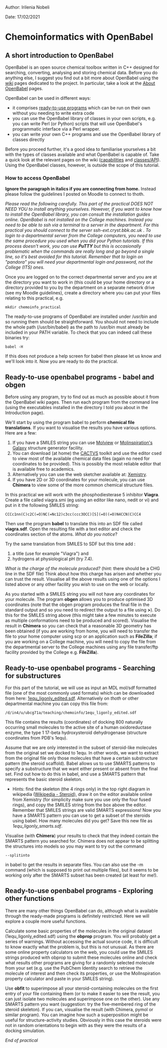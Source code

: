 
Author: Irilenia Nobeli

Date: 17/02/2021

# Chemoinformatics with OpenBabel
## A short introduction to OpenBabel
OpenBabel is an open source chemical toolbox written in C++ designed for searching, converting, analysing and storing chemical data. Before you do anything else, I suggest you find out a bit more about OpenBabel using the [wiki](http://openbabel.org/wiki/Main_Page) pages dedicated to the project. In particular, take a look at the [About OpenBabel](http://openbabel.org/wiki/Open_Babel:About) pages.

OpenBabel can be used in different ways:
* it comprises [ready-to-use programs](http://openbabel.org/wiki/Guides) which can be run on their own without you needing to write extra code
* you can use the OpenBabel library of classes in your own scripts, e.g. you can write Perl (or Python) scripts       that will use OpenBabel's programmatic interface via a Perl wrapper.
* you can write your own C++ programs and use the OpenBabel library of classes directly

Before you proceed further, it's a good idea to familiarise yourselves a bit with the types of classes available and what OpenBabel is capable of. Take a quick look at the relevant pages on the wiki ([capabilities](http://openbabel.org/wiki/Capabilities) and [classes/API](http://openbabel.org/api/)). Using the OpenBabel classes, however, is outside the scope of this tutorial.

### How to access OpenBabel
**Ignore the paragraph in italics if you are connecting from home.** Instead please follow the guidelines I posted on Moodle to connect to thoth.

*Please read the following carefully. This part of the practical DOES NOT NEED YOU to install anything yourselves. However, if you want to know how to install the OpenBabel library, you can consult the installation guides online. OpenBabel is not installed on the College machines. Instead you need to be able to ssh via a terminal to a server in the department. For this practical you should connect to the server ssh-ext.cryst.bbk.ac.uk . To login to a departmental server from the College computers, you need to use the same procedure you used when you did your Python tutorials. If this process doesn't work, you can use __PuTTY__ but this is occasionally problematic when the commands are really long and go beyond a single line, so it's best avoided for this tutorial. Remember that to login on "pandora" you will need your departmental login and password, not the College (ITS) ones.*

Once you are logged on to the correct departmental server and you are at the directory you want to work in (this could be your home directory or a directory provided to you by the department on a separate network drive (see my Moodle guidelines), create a directory where you can put your files relating to this practical, e.g.
```
mkdir chemoinfo_practical
```
The ready-to-use programs of OpenBabel are installed under /usr/bin and so running them should be straightforward. You should not need to include the whole path (/usr/bin/babel) as the path to /usr/bin must already be included in your PATH variable. To check that you can indeed call these binaries try:
```
babel -H
```
If this does not produce a help screen for babel then please let us know and we'll look into it. Now you are ready to do the practical.

## Ready-to-use openbabel programs - babel and obgen
Before using any program, try to find out as much as possible about it from the OpenBabel wiki pages. Then run each program from the command line (using the executables installed in the directory I told you about in the Introduction page).

We'll start by using the program babel to perform  __chemical file translations__. If you want to visualise the results you have various options. Here are a few:
1. If you have a SMILES string you can use [Molview](http://molview.org) or [Molinspiration's Galaxy](http://molinspiration.com/cgi-bin/galaxy) structure generator facility.
2. You can download (at home) the [CACTVS](http://www.xemistry.com/) toolkit and use the editor csed to view most of the available chemical data files (again no need for coordinates to be provided). This is possibly the most reliable editor that is available free to academics.
3. Alternatively you can use the web sketcher available at: [Xemistry](http://85.214.192.197/edit/frame.html).
4. If you have 2D or 3D coordinates for your molecule, you can use __Chimera__ to view some of the more common chemical structure files.

In this practical we will work with the phosphodiesterase 5 inhibitor __Viagra__. Create a file called viagra.smi (eg using an editor like nano, nedit or vi) and put in it the following SMILES string:
```
CCCc1nn(C)c2C(=O)NC(=Nc12)c3cc(ccc3OCC)[S](=O)(=O)N4CCN(C)CC4
```
Then use the program __babel__ to translate this into an SDF file called __viagra.sdf__. Open the resulting file with a text editor and check the coordinates section of the atoms. _What do you notice_?

Try the same translation from SMILES to SDF but this time add :
1. a title (use for example "Viagra") and
2. hydrogens at physiological pH (try 7.4).

_What is the charge of the molecule produced?_ (hint: there should be a CHG line in the SDF file) Think about how this charge has arisen and whether you can trust the result.
Visualise all the above results using one of the options I listed above or any other facility you wish to use on the web or locally.

As you started with a SMILES string you will not have any coordinates for your molecule. The program __obgen__ allows you to produce optimised 3D coordinates (note that the obgen program produces the final file in the standard output and so you need to redirect the output to a file using __>__). Do this for the SMILES string above (this might take a few minutes to execute as multiple conformations need to be produced and scored). Visualise the result in __Chimera__ so you can check that a reasonable 3D geometry has been obtained (if you are working from home, you will need to transfer the file to your home computer using scp or an application such as __FileZilla__; if you are working on a College machine, you will need to copy the file from the departmental server to the College machines using any file transfer/ftp facility provided by the College e.g. __FileZilla__).

## Ready-to-use openbabel programs - Searching for substructures
For this part of the tutorial, we will use as input an MDL mol/sdf formatted file (one of the most commonly used formats) which can be downloaded from here: [1equ_ligonly_edited.sdf](http://people.cryst.bbk.ac.uk/~ubcg71a/OLD/teaching/chemoinfo_practical2b/1equ_ligonly_edited.sdf). Alternatively on _thoth_ or other departmental machine you can copy this file from:
```
/d/in4/u/ubcg71a/teaching/chemoinfo/1equ_ligonly_edited.sdf
```

This file contains the results (coordinates) of docking 800 naturally occurring small molecules to the active site of a human oxidoreductase enzyme, the type 1 17-beta hydroxysteroid dehydrogenase (structure coordinates from PDB's 1equ).

Assume that we are only interested in the subset of steroid-like molecules from the original set we docked to 1equ. In other words, we want to extract from the original file only those molecules that have a certain substructure pattern (the steroid scaffold). Babel allows us to use SMARTS patterns to specify a substructure that we want either present or absent from the final set. Find out how to do this in babel, and use a SMARTS pattern that represents the basic steroid skeleton.
+ Hints: find the skeleton (the 4 rings only) in the top right diagram in wikipedia ([Wikipedia - Steroid](http://en.wikipedia.org/wiki/Steroid)), draw it on the editor available online from Xemistry (for simplicity make sure you use only the four fused rings), and copy the SMILES string from the box above the editor. Remember that SMILES strings are valid SMARTS expressions! Now you have a SMARTS pattern you can use to get a subset of the steroids using babel. How many molecules did you get? Save this new file as _1equ_ligonly_smarts.sdf_.

Visualise (with __Chimera__) your results to check that they indeed contain the SMARTS pattern you searched for. Chimera does not appear to be splitting the structures into models so you may want to try out the command
```
--splitinto
```
in babel to get the results in separate files. You can also use the -m command (which is supposed to print out multiple files), but it seems to be working only after the SMARTS subset has been created (at least for me!).

## Ready-to-use openbabel programs - Exploring other functions
There are many other things OpenBabel can do, although what is available through the ready-made programs is definitely restricted. Here we will explore a couple more useful functions.

Calculate some basic properties of the molecules in the original dataset (1equ_ligonly_edited.sdf) using the __obprop__ program. You will probably get a series of warnings. Without accessing the actual source code, it is difficult to know exactly what the problem is, but this is not unusual. As there are some online property calculators on the web, you could use the SMILES strings produced with obprop to submit these molecules online and check what results other programs are giving for a randomly selected molecule from your set (e.g. use the PubChem Identity search to retrieve the molecule of interest and then check its properties, or use the MolInspiration property calculator and paste in your SMILES string).

Use __obfit__ to superimpose all your steroid-containing molecules on the first entry of your file containing them (or to make it easier to see the result, you can just isolate two molecules and superimpose one on the other). Use any SMARTS pattern you want (suggestion: try the five-membered ring of the steroid skeleton). If you can, visualise the result (with Chimera, pymol or similar program). You can imagine how such a superposition might be useful for structure-activity studies. Obviously in this case the steroids were not in random orientations to begin with as they were the results of a docking simulation.

_End of practical_
